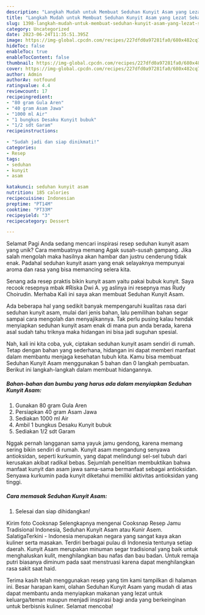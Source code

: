 ```yaml
---
description: "Langkah Mudah untuk Membuat Seduhan Kunyit Asam yang Lezat Sekali, Lezat"
title: "Langkah Mudah untuk Membuat Seduhan Kunyit Asam yang Lezat Sekali, Lezat"
slug: 1398-langkah-mudah-untuk-membuat-seduhan-kunyit-asam-yang-lezat-sekali-lezat
category: Uncategorized
date: 2023-06-24T11:35:51.395Z
image: https://img-global.cpcdn.com/recipes/227dfd0a97281fa0/680x482cq70/seduhan-kunyit-asam-foto-resep-utama.jpg
hideToc: false
enableToc: true
enableTocContent: false
thumbnail: https://img-global.cpcdn.com/recipes/227dfd0a97281fa0/680x482cq70/seduhan-kunyit-asam-foto-resep-utama.jpg
cover: https://img-global.cpcdn.com/recipes/227dfd0a97281fa0/680x482cq70/seduhan-kunyit-asam-foto-resep-utama.jpg
author: Admin
authorAv: notfound
ratingvalue: 4.4
reviewcount: 17
recipeingredient:
- "80 gram Gula Aren"
- "40 gram Asam Jawa"
- "1000 ml Air"
- "1 bungkus Desaku Kunyit bubuk"
- "1/2 sdt Garam"
recipeinstructions:

- "Sudah jadi dan siap dinikmati!"
categories:
- Resep
tags:
- seduhan
- kunyit
- asam

katakunci: seduhan kunyit asam 
nutrition: 185 calories
recipecuisine: Indonesian
preptime: "PT14M"
cooktime: "PT33M"
recipeyield: "3"
recipecategory: Dessert

---
```



Selamat Pagi Anda sedang mencari inspirasi resep seduhan kunyit asam yang unik? Cara membuatnya memang Agak susah-susah gampang. Jika salah mengolah maka hasilnya akan hambar dan justru cenderung tidak enak. Padahal seduhan kunyit asam yang enak selayaknya mempunyai aroma dan rasa yang bisa memancing selera kita.


Senang ada resep praktis bikin kunyit asam yaitu pakai bubuk kunyit. Saya recook resepnya mbak #Riska Dwi A. yg aslinya ini resepnya mas Rudy Choirudin. Merhaba Kali ini saya akan membuat Seduhan Kunyit Asam.

Ada beberapa hal yang sedikit banyak mempengaruhi kualitas rasa dari seduhan kunyit asam, mulai dari jenis bahan, lalu pemilihan bahan segar sampai cara mengolah dan menyajikannya. Tak perlu pusing kalau hendak menyiapkan seduhan kunyit asam enak di mana pun anda berada, karena asal sudah tahu triknya maka hidangan ini bisa jadi suguhan spesial.


Nah, kali ini kita coba, yuk, ciptakan seduhan kunyit asam sendiri di rumah. Tetap dengan bahan yang sederhana, hidangan ini dapat memberi manfaat dalam membantu menjaga kesehatan tubuh kita. Kamu bisa membuat Seduhan Kunyit Asam menggunakan 5 bahan dan 0 langkah pembuatan. Berikut ini langkah-langkah dalam membuat hidangannya.

<!--inarticleads1-->

##### Bahan-bahan dan bumbu yang harus ada dalam menyiapkan Seduhan Kunyit Asam:

1. Gunakan 80 gram Gula Aren
1. Persiapkan 40 gram Asam Jawa
1. Sediakan 1000 ml Air
1. Ambil 1 bungkus Desaku Kunyit bubuk
1. Sediakan 1/2 sdt Garam


Nggak pernah langganan sama yayuk jamu gendong, karena memang sering bikin sendiri di rumah. Kunyit asam mengandung senyawa antioksidan, seperti kurkumin, yang dapat melindungi sel-sel tubuh dari kerusakan akibat radikal bebas. Sejumlah penelitian membuktikan bahwa manfaat kunyit dan asam jawa sama-sama bermanfaat sebagai antioksidan. Senyawa kurkumin pada kunyit diketahui memiliki aktivitas antioksidan yang tinggi. 

<!--inarticleads2-->

##### Cara memasak Seduhan Kunyit Asam:


1. Selesai dan siap dihidangkan!

Kirim foto Cooksnap Selengkapnya mengenai Cooksnap Resep Jamu Tradisional Indonesia, Seduhan Kunyit Asam atau Kunir Asem. SalatigaTerkini - Indonesia merupakan negara yang sangat kaya akan kuliner serta masakan. Terdiri berbagai pulau di Indonesia tentunya setiap daerah. Kunyit Asam merupakan minuman segar tradisional yang baik untuk menghaluskan kulit, menghilangkan bau nafas dan bau badan. Untuk remaja putri biasanya diminum pada saat menstruasi karena dapat menghilangkan rasa sakit saat haid. 

Terima kasih telah menggunakan resep yang tim kami tampilkan di halaman ini. Besar harapan kami, olahan Seduhan Kunyit Asam yang mudah di atas dapat membantu anda menyiapkan makanan yang lezat untuk keluarga/teman maupun menjadi inspirasi bagi anda yang berkeinginan untuk berbisnis kuliner. Selamat mencoba!
